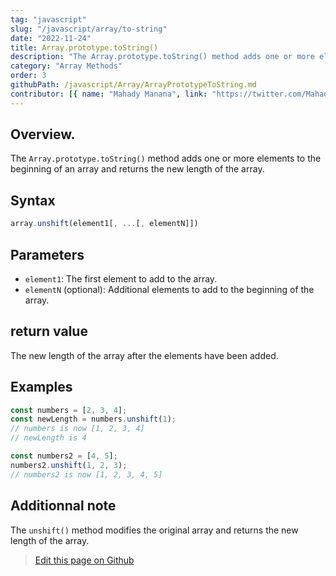 ```yaml
---
tag: "javascript"
slug: "/javascript/array/to-string"
date: "2022-11-24"
title: Array.prototype.toString()
description: "The Array.prototype.toString() method adds one or more elements to the beginning of an array and returns the new length of the array."
category: "Array Methods"
order: 3
githubPath: /javascript/Array/ArrayPrototypeToString.md
contributor: [{ name: "Mahady Manana", link: "https://twitter.com/MahadyManana" }]
---
```




## Overview.

The `Array.prototype.toString()` method adds one or more elements to the beginning of an array and returns the new length of the array.

## Syntax

```javascript
array.unshift(element1[, ...[, elementN]])
```

## Parameters

- `element1`: The first element to add to the array.
- `elementN` (optional): Additional elements to add to the beginning of the array.

## return value

The new length of the array after the elements have been added.

## Examples

```javascript
const numbers = [2, 3, 4];
const newLength = numbers.unshift(1);
// numbers is now [1, 2, 3, 4]
// newLength is 4

const numbers2 = [4, 5];
numbers2.unshift(1, 2, 3);
// numbers2 is now [1, 2, 3, 4, 5]
```


## Additionnal note

The `unshift()` method modifies the original array and returns the new length of the array.


> <a href="https://github.com/mahady-manana/betatuto-docs/tree/main/docs/javascript/Array/ArrayPrototypeToString.md" target="_blank">Edit this page on Github</a>

